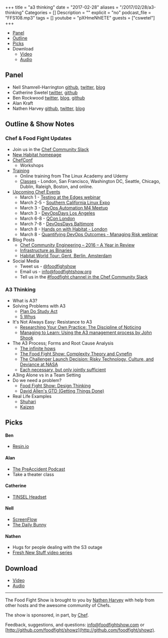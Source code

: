 +++
title = "a3 thinking"
date = "2017-02-28"
aliases = "/2017/02/28/a3-thinking"
Categories = []
Description = ""
explicit = "no"
podcast_file = "FFS108.mp3"
tags = []
youtube = "pXHmeNhlETE"
guests = ["cswetel"]
+++

* [Panel](http://foodfightshow.org/2017/02/a3-thinking.html#panel)
* [Outline](http://foodfightshow.org/2017/02/a3-thinking.html#outline)
* [Picks](http://foodfightshow.org/2017/02/a3-thinking.html#picks)
* Download
  * [Video](https://youtu.be/pXHmeNhlETE)
  * [Audio](http://traffic.libsyn.com/foodfight/FFS108.mp3)

Panel<a name="panel"></a>
-----

* Nell Shamrell-Harrington [github](https://github.com/nellshamrell), [twitter](https://twitter.com/nellshamrell), [blog](http://nellshamrell.com/)
* Catherine Swetel [twitter](https://twitter.com/CatSwetel), [github](https://github.com/catswetel)
* Ben Rockwood [twitter](https://twitter.com/benr), [blog](http://cuddletech.com/?page_id=834), [github](https://github.com/benr)
* Alan Kraft
* Nathen Harvey [github](http://github.com/nathenharvey), [twitter](http://twitter.com/nathenharvey), [blog](http://nathenharvey.com)

Outline & Show Notes<a name="outline"></a>
-------

### Chef & Food Fight Updates

* Join us in the [Chef Community Slack](http://community-slack.chef.io/)
* [New Habitat homepage](https://www.habitat.sh/)
* [ChefConf](https://chefconf.chef.io/2017/)
  * Workshops
* [Training](https://training.chef.io/)
  * Online training from The Linux Academy and Udemy
  * [Classes](https://training.chef.io/classes) - London, San Francisco, Washington DC, Seattle, Chicago, Dublin, Raleigh, Boston, and online.
* [Upcoming Chef Events](https://events.chef.io/)
  * March 1 - [Testing at the Edges webinar](https://events.chef.io/events/testing-at-the-edges/)
  * March 2-5 - [Southern California Linux Expo](https://events.chef.io/events/scale-southern-california-linux-expo/)
  * March 3 - [DevOps Automation M4 Meetup](https://events.chef.io/events/devops-automation-m4-meetup/)
  * March 3 - [DevOpsDays Los Angeles](https://events.chef.io/events/devopsdays-los-angeles/)
  * March 6-8 - [QCon London](https://events.chef.io/events/qcon-london/)
  * March 7-8 - [DevOpsDays Baltimore](https://events.chef.io/events/devopsdays-baltimore/)
  * March 8 - [Hands on with Habitat - London](https://events.chef.io/events/hands-habitat-london/)
  * March 8 - [Quantifying DevOps Outcomes - Managing Risk webinar](https://events.chef.io/events/quantifying-outcomes-managing-risk/)
* Blog Posts
  * [Chef Community Engineering – 2016 – A Year in Review](https://blog.chef.io/2017/02/24/chef-community-engineering-2016-a-year-in-review/)
  * [Infrastructure as Binaries](https://www.jfrog.com/blog/infrastructure-code-binaries/)
  * [Habitat World Tour: Gent, Berlin, Amsterdam](https://blog.chef.io/2017/02/28/habitat-world-tour-gent-berlin-amsterdam/)
* Social Media
  * Tweet us - [@foodfighshow](https://twitter.com/foodfightshow)
  * Email us - [info@foodfightshow.org](mailto:info@foodfightshow.org)
  * Tell us in the [#foodfight channel in the Chef Community Slack](https://chefcommunity.slack.com/archives/foodfight)

### A3 Thinking

* What is A3?
* Solving Problems with A3
  * [Plan Do Study Act](https://deming.org/management-system/pdsacycle)
  * [5 Whys](https://en.wikipedia.org/wiki/5_Whys)
* It's Not Always Easy: Resistance to A3
  * [Researching Your Own Practice: The Discipline of Noticing](https://www.amazon.com/Researching-Your-Own-Practice-Discipline/dp/0415248620)
  * [Managing to Learn: Using the A3 management process by John Shook](https://www.lean.org/Bookstore/ProductDetails.cfm?SelectedProductId=246)
* The A3 Process; Forms and Root Cause Analysis
  * [The infinite hows](https://www.oreilly.com/ideas/the-infinite-hows)
  * [The Food Fight Show: Complexity Theory and Cynefin](http://foodfightshow.org/2015/01/complexity-theory-and-cynefin.html)
  * [The Challenger Launch Decision: Risky Technology, Culture, and Deviance at NASA](https://www.amazon.com/Challenger-Launch-Decision-Technology-Deviance/dp/0226851761)
  * [Each necessary, but only jointly sufficient](http://www.kitchensoap.com/2012/02/10/each-necessary-but-only-jointly-sufficient/)
* A3ing Alone vs in a Team Setting
* Do we need a problem?
  * [Food Fight Show: Design Thinking](http://foodfightshow.org/2016/02/design-thinking.html)
  * [David Allen's GTD (Getting Things Done)](http://gettingthingsdone.com/)
* Real Life Examples
  * [Shuhari](https://en.wikipedia.org/wiki/Shuhari)
  * [Kaizen](https://en.wikipedia.org/wiki/Kaizen)

Picks<a name="picks"></a>
-----

#### Ben

* [Resin.io](https://resin.io/)

#### Alan

* [The PreAccident Podcast](https://preaccidentpodcast.podbean.com/)
* Take a theater class

#### Catherine

* [TINSEL Headset](http://tinsel.me/)

#### Nell

* [ScreenFlow](http://www.telestream.net/screenflow/overview.htm)
* [The Daily Bunny](http://dailybunny.org/)

#### Nathen

* Hugs for people dealing with the S3 outage
* [Fresh New Stuff video series](https://www.youtube.com/watch?v=OpsMDijWNfg&list=PL11cZfNdwNyNbxu10i7yPAjOoWAS_1_SQ&index=2)

Download
--------

* [Video](https://youtu.be/pXHmeNhlETE)
* [Audio](http://traffic.libsyn.com/foodfight/FFS108.mp3)

<hr />

The Food Fight Show is brought to you by [Nathen Harvey](https://twitter.com/nathenharvey) with help from other hosts and the awesome community of Chefs.

The show is sponsored, in part, by [Chef](http://www.chef.io).

Feedback, suggestions, and questions:  [info@foodfightshow.com](mailto:info@foodfightshow.com) or  [http://github.com/foodfight/showz](http://github.com/foodfight/showz).
